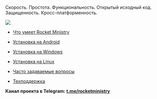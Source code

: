 Скорость. Простота. Функциональность. Открытый исходный код. Защищенность. Кросс-платформенность. 

![](https://blogger.googleusercontent.com/img/b/R29vZ2xl/AVvXsEhq2xigtWkWI_VDD-KjhvbL-dovQpnXdfYypthOYTtc3RUwzgObio9aMfAL6N2DCm3DvXJ0KE9-i0j3F0AjtbhYCR9bVXsAbQ6UyKAdkqqGinKROOH43J2ito2FAgXQjGTYv5WHrNIlptca7p5TV8cCHZyhczDQrzP0x-c2JWlk5h77ke0Ni36UTbOB/s646/RocketMinistry.png)

* [Что умеет Rocket Ministry](https://github.com/antorix/Rocket-Ministry/wiki#возможности-программы)

* [Установка на Android](https://github.com/antorix/Rocket-Ministry/wiki#android)
 
* [Установка на Windows](https://github.com/antorix/Rocket-Ministry/wiki#windows)
 
* [Установка на Linux](https://github.com/antorix/Rocket-Ministry/wiki#linux)
 
* [Часто задаваемые вопросы](https://github.com/antorix/Rocket-Ministry/wiki#часто-задаваемые-вопросы)
 
* [Техподдержка](https://github.com/antorix/Rocket-Ministry/wiki#обратная-связь)

**Канал проекта в Telegram: [t.me/rocketministry](https://t.me/rocketministry)**
